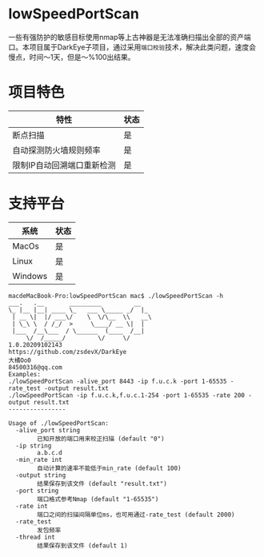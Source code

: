 # lowSpeedPortScan

一些有强防护的敏感目标使用nmap等上古神器是无法准确扫描出全部的资产端口。本项目属于DarkEye子项目，通过采用`端口校验`技术，解决此类问题，速度会慢点，时间～1天，但是～%100出结果。


项目特色
===
|特性 |状态|
|--------------------------|----------------|
|断点扫描 | 是|
|自动探测防火墙规则频率 | 是|
|限制IP自动回溯端口重新检测 | 是|

支持平台
===
|系统 |状态|
|--------------------------|----------------|
|MacOs | 是|
|Linux | 是|
|Windows | 是|




```golang
macdeMacBook-Pro:lowSpeedPortScan mac$ ./lowSpeedPortScan -h
___.   .__       _________         __   
\_ |__ |__| ____ \_   ___ \_____ _/  |_ 
 | __ \|  |/ ___\/    \  \/\__  \\   __\
 | \_\ \  / /_/  >     \____/ __ \|  |  
 |___  /__\___  / \______  (____  /__|  
     \/  /_____/         \/     \/
1.0.20209102143
https://github.com/zsdevX/DarkEye
大橘Oo0
84500316@qq.com
Examples: 
./lowSpeedPortScan -alive_port 8443 -ip f.u.c.k -port 1-65535 -rate_test -output result.txt
./lowSpeedPortScan -ip f.u.c.k,f.u.c.1-254 -port 1-65535 -rate 200 -output result.txt
----------------

Usage of ./lowSpeedPortScan:
  -alive_port string
        已知开放的端口用来校正扫描 (default "0")
  -ip string
        a.b.c.d
  -min_rate int
        自动计算的速率不能低于min_rate (default 100)
  -output string
        结果保存到该文件 (default "result.txt")
  -port string
        端口格式参考Nmap (default "1-65535")
  -rate int
        端口之间的扫描间隔单位ms，也可用通过-rate_test (default 2000)
  -rate_test
        发包频率
  -thread int
        结果保存到该文件 (default 1)
        
 ```
        





